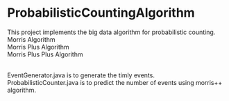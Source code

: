 # ProbabilisticCountingAlgorithm

This project implements the big data algorithm for probabilistic counting.<br />
Morris Algorithm <br />
Morris Plus Algorithm <br />
Morris Plus Plus Algorithm <br />

<br />
EventGenerator.java is to generate the timly events.<br />
ProbabilisticCounter.java is to predict the number of events using morris++ algorithm.<br />
